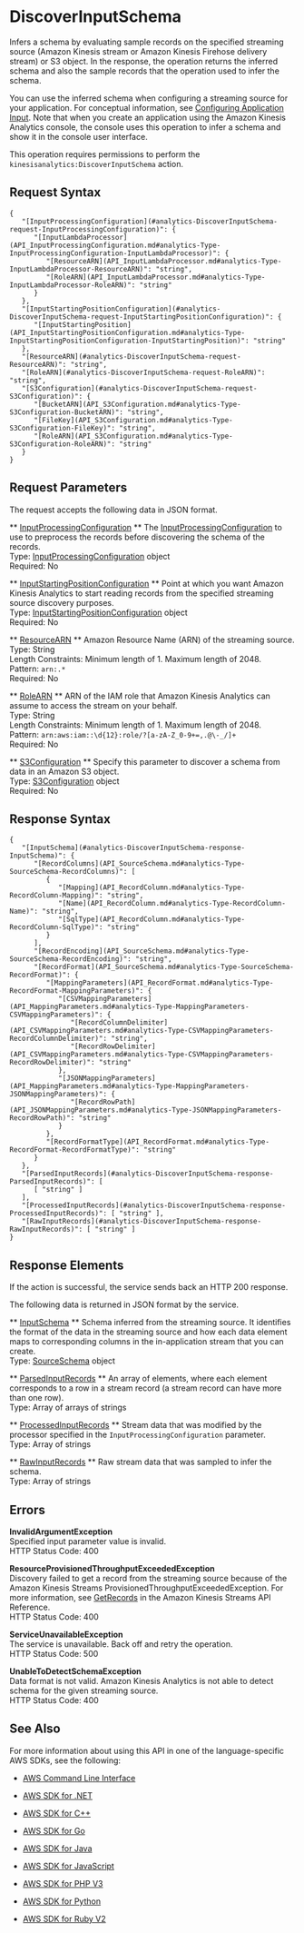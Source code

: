 # DiscoverInputSchema<a name="API_DiscoverInputSchema"></a>

Infers a schema by evaluating sample records on the specified streaming source \(Amazon Kinesis stream or Amazon Kinesis Firehose delivery stream\) or S3 object\. In the response, the operation returns the inferred schema and also the sample records that the operation used to infer the schema\.

 You can use the inferred schema when configuring a streaming source for your application\. For conceptual information, see [Configuring Application Input](http://docs.aws.amazon.com/kinesisanalytics/latest/dev/how-it-works-input.html)\. Note that when you create an application using the Amazon Kinesis Analytics console, the console uses this operation to infer a schema and show it in the console user interface\. 

 This operation requires permissions to perform the `kinesisanalytics:DiscoverInputSchema` action\. 

## Request Syntax<a name="API_DiscoverInputSchema_RequestSyntax"></a>

```
{
   "[InputProcessingConfiguration](#analytics-DiscoverInputSchema-request-InputProcessingConfiguration)": { 
      "[InputLambdaProcessor](API_InputProcessingConfiguration.md#analytics-Type-InputProcessingConfiguration-InputLambdaProcessor)": { 
         "[ResourceARN](API_InputLambdaProcessor.md#analytics-Type-InputLambdaProcessor-ResourceARN)": "string",
         "[RoleARN](API_InputLambdaProcessor.md#analytics-Type-InputLambdaProcessor-RoleARN)": "string"
      }
   },
   "[InputStartingPositionConfiguration](#analytics-DiscoverInputSchema-request-InputStartingPositionConfiguration)": { 
      "[InputStartingPosition](API_InputStartingPositionConfiguration.md#analytics-Type-InputStartingPositionConfiguration-InputStartingPosition)": "string"
   },
   "[ResourceARN](#analytics-DiscoverInputSchema-request-ResourceARN)": "string",
   "[RoleARN](#analytics-DiscoverInputSchema-request-RoleARN)": "string",
   "[S3Configuration](#analytics-DiscoverInputSchema-request-S3Configuration)": { 
      "[BucketARN](API_S3Configuration.md#analytics-Type-S3Configuration-BucketARN)": "string",
      "[FileKey](API_S3Configuration.md#analytics-Type-S3Configuration-FileKey)": "string",
      "[RoleARN](API_S3Configuration.md#analytics-Type-S3Configuration-RoleARN)": "string"
   }
}
```

## Request Parameters<a name="API_DiscoverInputSchema_RequestParameters"></a>

The request accepts the following data in JSON format\.

 ** [InputProcessingConfiguration](#API_DiscoverInputSchema_RequestSyntax) **   <a name="analytics-DiscoverInputSchema-request-InputProcessingConfiguration"></a>
The [InputProcessingConfiguration](API_InputProcessingConfiguration.md) to use to preprocess the records before discovering the schema of the records\.  
Type: [InputProcessingConfiguration](API_InputProcessingConfiguration.md) object  
Required: No

 ** [InputStartingPositionConfiguration](#API_DiscoverInputSchema_RequestSyntax) **   <a name="analytics-DiscoverInputSchema-request-InputStartingPositionConfiguration"></a>
Point at which you want Amazon Kinesis Analytics to start reading records from the specified streaming source discovery purposes\.  
Type: [InputStartingPositionConfiguration](API_InputStartingPositionConfiguration.md) object  
Required: No

 ** [ResourceARN](#API_DiscoverInputSchema_RequestSyntax) **   <a name="analytics-DiscoverInputSchema-request-ResourceARN"></a>
Amazon Resource Name \(ARN\) of the streaming source\.  
Type: String  
Length Constraints: Minimum length of 1\. Maximum length of 2048\.  
Pattern: `arn:.*`   
Required: No

 ** [RoleARN](#API_DiscoverInputSchema_RequestSyntax) **   <a name="analytics-DiscoverInputSchema-request-RoleARN"></a>
ARN of the IAM role that Amazon Kinesis Analytics can assume to access the stream on your behalf\.  
Type: String  
Length Constraints: Minimum length of 1\. Maximum length of 2048\.  
Pattern: `arn:aws:iam::\d{12}:role/?[a-zA-Z_0-9+=,.@\-_/]+`   
Required: No

 ** [S3Configuration](#API_DiscoverInputSchema_RequestSyntax) **   <a name="analytics-DiscoverInputSchema-request-S3Configuration"></a>
Specify this parameter to discover a schema from data in an Amazon S3 object\.  
Type: [S3Configuration](API_S3Configuration.md) object  
Required: No

## Response Syntax<a name="API_DiscoverInputSchema_ResponseSyntax"></a>

```
{
   "[InputSchema](#analytics-DiscoverInputSchema-response-InputSchema)": { 
      "[RecordColumns](API_SourceSchema.md#analytics-Type-SourceSchema-RecordColumns)": [ 
         { 
            "[Mapping](API_RecordColumn.md#analytics-Type-RecordColumn-Mapping)": "string",
            "[Name](API_RecordColumn.md#analytics-Type-RecordColumn-Name)": "string",
            "[SqlType](API_RecordColumn.md#analytics-Type-RecordColumn-SqlType)": "string"
         }
      ],
      "[RecordEncoding](API_SourceSchema.md#analytics-Type-SourceSchema-RecordEncoding)": "string",
      "[RecordFormat](API_SourceSchema.md#analytics-Type-SourceSchema-RecordFormat)": { 
         "[MappingParameters](API_RecordFormat.md#analytics-Type-RecordFormat-MappingParameters)": { 
            "[CSVMappingParameters](API_MappingParameters.md#analytics-Type-MappingParameters-CSVMappingParameters)": { 
               "[RecordColumnDelimiter](API_CSVMappingParameters.md#analytics-Type-CSVMappingParameters-RecordColumnDelimiter)": "string",
               "[RecordRowDelimiter](API_CSVMappingParameters.md#analytics-Type-CSVMappingParameters-RecordRowDelimiter)": "string"
            },
            "[JSONMappingParameters](API_MappingParameters.md#analytics-Type-MappingParameters-JSONMappingParameters)": { 
               "[RecordRowPath](API_JSONMappingParameters.md#analytics-Type-JSONMappingParameters-RecordRowPath)": "string"
            }
         },
         "[RecordFormatType](API_RecordFormat.md#analytics-Type-RecordFormat-RecordFormatType)": "string"
      }
   },
   "[ParsedInputRecords](#analytics-DiscoverInputSchema-response-ParsedInputRecords)": [ 
      [ "string" ]
   ],
   "[ProcessedInputRecords](#analytics-DiscoverInputSchema-response-ProcessedInputRecords)": [ "string" ],
   "[RawInputRecords](#analytics-DiscoverInputSchema-response-RawInputRecords)": [ "string" ]
}
```

## Response Elements<a name="API_DiscoverInputSchema_ResponseElements"></a>

If the action is successful, the service sends back an HTTP 200 response\.

The following data is returned in JSON format by the service\.

 ** [InputSchema](#API_DiscoverInputSchema_ResponseSyntax) **   <a name="analytics-DiscoverInputSchema-response-InputSchema"></a>
Schema inferred from the streaming source\. It identifies the format of the data in the streaming source and how each data element maps to corresponding columns in the in\-application stream that you can create\.  
Type: [SourceSchema](API_SourceSchema.md) object

 ** [ParsedInputRecords](#API_DiscoverInputSchema_ResponseSyntax) **   <a name="analytics-DiscoverInputSchema-response-ParsedInputRecords"></a>
An array of elements, where each element corresponds to a row in a stream record \(a stream record can have more than one row\)\.  
Type: Array of arrays of strings

 ** [ProcessedInputRecords](#API_DiscoverInputSchema_ResponseSyntax) **   <a name="analytics-DiscoverInputSchema-response-ProcessedInputRecords"></a>
Stream data that was modified by the processor specified in the `InputProcessingConfiguration` parameter\.  
Type: Array of strings

 ** [RawInputRecords](#API_DiscoverInputSchema_ResponseSyntax) **   <a name="analytics-DiscoverInputSchema-response-RawInputRecords"></a>
Raw stream data that was sampled to infer the schema\.  
Type: Array of strings

## Errors<a name="API_DiscoverInputSchema_Errors"></a>

 **InvalidArgumentException**   
Specified input parameter value is invalid\.  
HTTP Status Code: 400

 **ResourceProvisionedThroughputExceededException**   
Discovery failed to get a record from the streaming source because of the Amazon Kinesis Streams ProvisionedThroughputExceededException\. For more information, see [GetRecords](http://docs.aws.amazon.com/kinesis/latest/APIReference/API_GetRecords.html) in the Amazon Kinesis Streams API Reference\.  
HTTP Status Code: 400

 **ServiceUnavailableException**   
The service is unavailable\. Back off and retry the operation\.   
HTTP Status Code: 500

 **UnableToDetectSchemaException**   
Data format is not valid\. Amazon Kinesis Analytics is not able to detect schema for the given streaming source\.  
HTTP Status Code: 400

## See Also<a name="API_DiscoverInputSchema_SeeAlso"></a>

For more information about using this API in one of the language\-specific AWS SDKs, see the following:

+  [AWS Command Line Interface](http://docs.aws.amazon.com/goto/aws-cli/kinesisanalytics-2015-08-14/DiscoverInputSchema) 

+  [AWS SDK for \.NET](http://docs.aws.amazon.com/goto/DotNetSDKV3/kinesisanalytics-2015-08-14/DiscoverInputSchema) 

+  [AWS SDK for C\+\+](http://docs.aws.amazon.com/goto/SdkForCpp/kinesisanalytics-2015-08-14/DiscoverInputSchema) 

+  [AWS SDK for Go](http://docs.aws.amazon.com/goto/SdkForGoV1/kinesisanalytics-2015-08-14/DiscoverInputSchema) 

+  [AWS SDK for Java](http://docs.aws.amazon.com/goto/SdkForJava/kinesisanalytics-2015-08-14/DiscoverInputSchema) 

+  [AWS SDK for JavaScript](http://docs.aws.amazon.com/goto/AWSJavaScriptSDK/kinesisanalytics-2015-08-14/DiscoverInputSchema) 

+  [AWS SDK for PHP V3](http://docs.aws.amazon.com/goto/SdkForPHPV3/kinesisanalytics-2015-08-14/DiscoverInputSchema) 

+  [AWS SDK for Python](http://docs.aws.amazon.com/goto/boto3/kinesisanalytics-2015-08-14/DiscoverInputSchema) 

+  [AWS SDK for Ruby V2](http://docs.aws.amazon.com/goto/SdkForRubyV2/kinesisanalytics-2015-08-14/DiscoverInputSchema) 